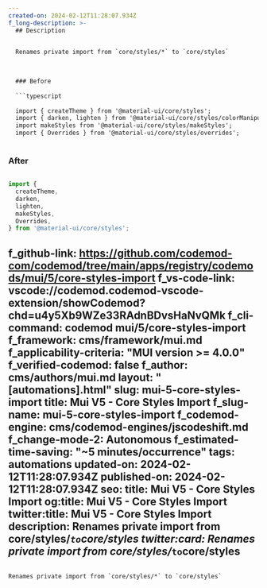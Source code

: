 ```yaml
---
created-on: 2024-02-12T11:28:07.934Z
f_long-description: >-
  ## Description
  

  Renames private import from `core/styles/*` to `core/styles`
  

  
  ### Before
  
  ```typescript
  
  import { createTheme } from '@material-ui/core/styles';
  import { darken, lighten } from '@material-ui/core/styles/colorManipulator';
  import makeStyles from '@material-ui/core/styles/makeStyles';
  import { Overrides } from '@material-ui/core/styles/overrides';
  
  ```
  
  ### After
  
  ```typescript
  
  import {
  	createTheme,
  	darken,
  	lighten,
  	makeStyles,
  	Overrides,
  } from '@material-ui/core/styles';
  
  ```
f_github-link: https://github.com/codemod-com/codemod/tree/main/apps/registry/codemods/mui/5/core-styles-import
f_vs-code-link: vscode://codemod.codemod-vscode-extension/showCodemod?chd=u4y5Xb9WZe33RAdnBDvsHaNvQMk
f_cli-command: codemod mui/5/core-styles-import
f_framework: cms/framework/mui.md
f_applicability-criteria: "MUI version >= 4.0.0"
f_verified-codemod: false
f_author: cms/authors/mui.md
layout: "[automations].html"
slug: mui-5-core-styles-import
title: Mui V5 - Core Styles Import
f_slug-name: mui-5-core-styles-import
f_codemod-engine: cms/codemod-engines/jscodeshift.md
f_change-mode-2: Autonomous
f_estimated-time-saving: "~5 minutes/occurrence"
tags: automations
updated-on: 2024-02-12T11:28:07.934Z
published-on: 2024-02-12T11:28:07.934Z
seo:
  title: Mui V5 - Core Styles Import
  og:title: Mui V5 - Core Styles Import
  twitter:title: Mui V5 - Core Styles Import
  description: Renames private import from core/styles/*` to `core/styles
  twitter:card: Renames private import from core/styles/*` to `core/styles
---
```

Renames private import from `core/styles/*` to `core/styles`